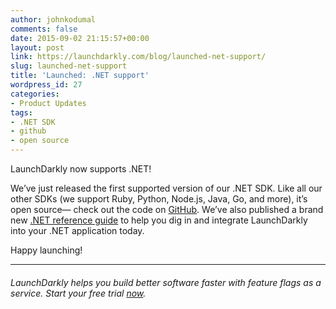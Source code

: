 ```yaml
---
author: johnkodumal
comments: false
date: 2015-09-02 21:15:57+00:00
layout: post
link: https://launchdarkly.com/blog/launched-net-support/
slug: launched-net-support
title: 'Launched: .NET support'
wordpress_id: 27
categories:
- Product Updates
tags:
- .NET SDK
- github
- open source
---
```


LaunchDarkly now supports .NET!

We’ve just released the first supported version of our .NET SDK. Like all our other SDKs (we support Ruby, Python, Node.js, Java, Go, and more), it’s open source— check out the code on [GitHub](https://github.com/launchdarkly/.net-client). We’ve also published a brand new [.NET reference guide](http://docs.launchdarkly.com/docs/dotnet-sdk-reference) to help you dig in and integrate LaunchDarkly into your .NET application today.

Happy launching!



* * *





###### _LaunchDarkly helps you build better software faster with feature flags as a service. Start your free trial [now]("https://app.launchdarkly.com/signup#/?utm_source=launchdarkly_blog&utm_medium=organic)._
